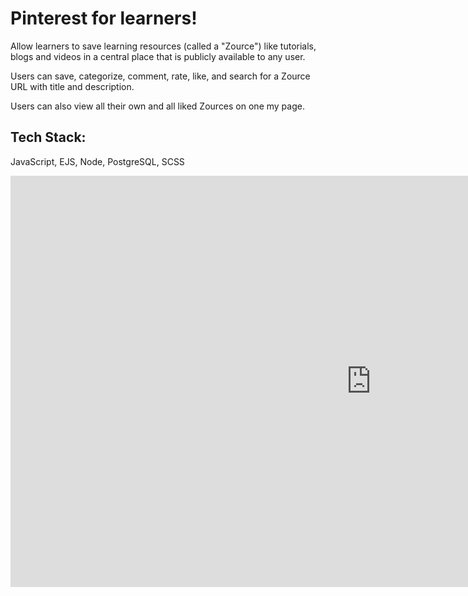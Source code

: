 # Pinterest for learners!

Allow learners to save learning resources (called a "Zource") like tutorials, blogs and videos in a central place that is publicly available to any user.

Users can save, categorize, comment, rate, like, and search for a Zource URL with title and description.

Users can also view all their own and all liked Zources on one my page.

## Tech Stack:
  JavaScript, EJS, Node, PostgreSQL, SCSS
<div class="iframe-container">
<iframe width="1154" height="658" src="https://www.youtube.com/embed/-ElPKjupQv8" &autoplay=1 title="YouTube video player" frameborder="0" allow="accelerometer; autoplay; clipboard-write; encrypted-media; gyroscope; picture-in-picture" allowfullscreen></iframe>
</div>